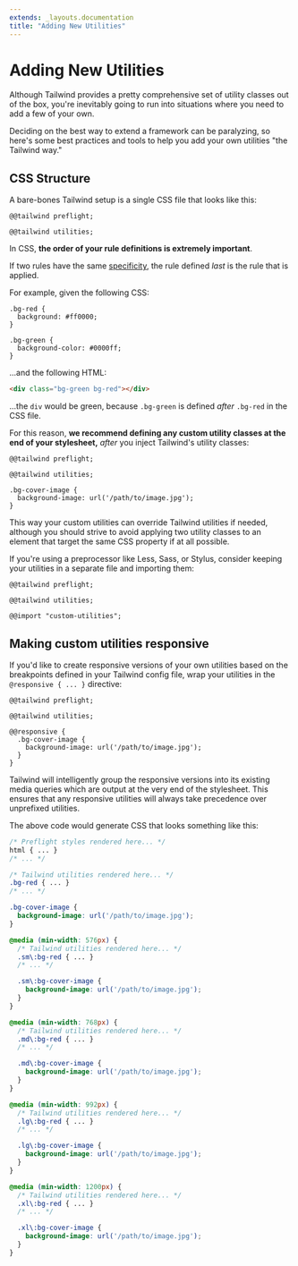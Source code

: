 ```yaml
---
extends: _layouts.documentation
title: "Adding New Utilities"
---
```


# Adding New Utilities

Although Tailwind provides a pretty comprehensive set of utility classes out of the box, you're inevitably going to run into situations where you need to add a few of your own.

Deciding on the best way to extend a framework can be paralyzing, so here's some best practices and tools to help you add your own utilities "the Tailwind way."

## CSS Structure

A bare-bones Tailwind setup is a single CSS file that looks like this:

```less
@@tailwind preflight;

@@tailwind utilities;
```

In CSS, **the order of your rule definitions is extremely important**.

If two rules have the same [specificity](https://developer.mozilla.org/en-US/docs/Web/CSS/Specificity), the rule defined *last* is the rule that is applied.

For example, given the following CSS:

```less
.bg-red {
  background: #ff0000;
}

.bg-green {
  background-color: #0000ff;
}
```

...and the following HTML:

```html
<div class="bg-green bg-red"></div>
```

...the `div` would be green, because `.bg-green` is defined *after* `.bg-red` in the CSS file.

For this reason, **we recommend defining any custom utility classes at the end of your stylesheet,** *after* you inject Tailwind's utility classes:


```less
@@tailwind preflight;

@@tailwind utilities;

.bg-cover-image {
  background-image: url('/path/to/image.jpg');
}
```

This way your custom utilities can override Tailwind utilities if needed, although you should strive to avoid applying two utility classes to an element that target the same CSS property if at all possible.

If you're using a preprocessor like Less, Sass, or Stylus, consider keeping your utilities in a separate file and importing them:

```less
@@tailwind preflight;

@@tailwind utilities;

@@import "custom-utilities";
```

## Making custom utilities responsive

If you'd like to create responsive versions of your own utilities based on the breakpoints defined in your Tailwind config file, wrap your utilities in the `@responsive { ... }` directive:

```less
@@tailwind preflight;

@@tailwind utilities;

@@responsive {
  .bg-cover-image {
    background-image: url('/path/to/image.jpg');
  }
}
```

Tailwind will intelligently group the responsive versions into its existing media queries which are output at the very end of the stylesheet. This ensures that any responsive utilities will always take precedence over unprefixed utilities.

The above code would generate CSS that looks something like this:

```css
/* Preflight styles rendered here... */
html { ... }
/* ... */

/* Tailwind utilities rendered here... */
.bg-red { ... }
/* ... */

.bg-cover-image {
  background-image: url('/path/to/image.jpg');
}

@media (min-width: 576px) {
  /* Tailwind utilities rendered here... */
  .sm\:bg-red { ... }
  /* ... */

  .sm\:bg-cover-image {
    background-image: url('/path/to/image.jpg');
  }
}

@media (min-width: 768px) {
  /* Tailwind utilities rendered here... */
  .md\:bg-red { ... }
  /* ... */

  .md\:bg-cover-image {
    background-image: url('/path/to/image.jpg');
  }
}

@media (min-width: 992px) {
  /* Tailwind utilities rendered here... */
  .lg\:bg-red { ... }
  /* ... */

  .lg\:bg-cover-image {
    background-image: url('/path/to/image.jpg');
  }
}

@media (min-width: 1200px) {
  /* Tailwind utilities rendered here... */
  .xl\:bg-red { ... }
  /* ... */

  .xl\:bg-cover-image {
    background-image: url('/path/to/image.jpg');
  }
}
```


